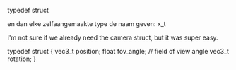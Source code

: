 typedef struct

en dan elke zelfaangemaakte type de naam geven:
x_t

I'm not sure if we already need the camera struct, but it was super easy.

typedef struct {
	vec3_t position;
	float fov_angle; // field of view angle
	vec3_t rotation;
}

